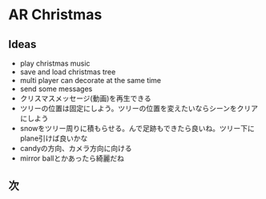 # AR Christmas

## Ideas
- play christmas music
- save and load christmas tree
- multi player can decorate at the same time
- send some messages
- クリスマスメッセージ(動画)を再生できる
- ツリーの位置は固定にしよう。ツリーの位置を変えたいならシーンをクリアにしよう
- snowをツリー周りに積もらせる。んで足跡もできたら良いね。ツリー下にplane引けば良いかな
- candyの方向、カメラ方向に向ける
- mirror ballとかあったら綺麗だね

## 次
